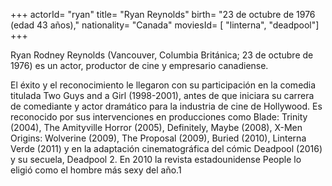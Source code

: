 +++
actorId= "ryan"
title= "Ryan Reynolds"
birth= "23 de octubre de 1976 (edad 43 años),"
nationality= "Canada"
moviesId= [ "linterna", "deadpool"]
+++

Ryan Rodney Reynolds (Vancouver, Columbia Británica; 23 de octubre de 1976) es un actor, productor de cine y empresario canadiense.

El éxito y el reconocimiento le llegaron con su participación en la comedia titulada Two Guys and a Girl (1998-2001), antes de que iniciara su carrera de comediante y actor dramático para la industria de cine de Hollywood. Es reconocido por sus intervenciones en producciones como Blade: Trinity (2004), The Amityville Horror (2005), Definitely, Maybe (2008), X-Men Origins: Wolverine (2009), The Proposal (2009), Buried (2010), Linterna Verde (2011) y en la adaptación cinematográfica del cómic Deadpool (2016) y su secuela, Deadpool 2. En 2010 la revista estadounidense People lo eligió como el hombre más sexy del año.1​